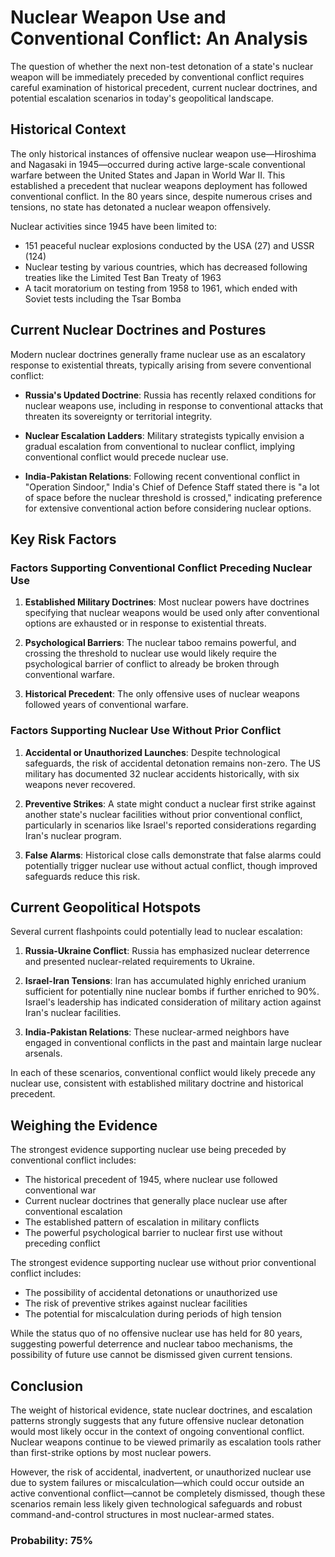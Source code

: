 # Nuclear Weapon Use and Conventional Conflict: An Analysis

The question of whether the next non-test detonation of a state's nuclear weapon will be immediately preceded by conventional conflict requires careful examination of historical precedent, current nuclear doctrines, and potential escalation scenarios in today's geopolitical landscape.

## Historical Context

The only historical instances of offensive nuclear weapon use—Hiroshima and Nagasaki in 1945—occurred during active large-scale conventional warfare between the United States and Japan in World War II. This established a precedent that nuclear weapons deployment has followed conventional conflict. In the 80 years since, despite numerous crises and tensions, no state has detonated a nuclear weapon offensively.

Nuclear activities since 1945 have been limited to:
- 151 peaceful nuclear explosions conducted by the USA (27) and USSR (124)
- Nuclear testing by various countries, which has decreased following treaties like the Limited Test Ban Treaty of 1963
- A tacit moratorium on testing from 1958 to 1961, which ended with Soviet tests including the Tsar Bomba

## Current Nuclear Doctrines and Postures

Modern nuclear doctrines generally frame nuclear use as an escalatory response to existential threats, typically arising from severe conventional conflict:

- **Russia's Updated Doctrine**: Russia has recently relaxed conditions for nuclear weapons use, including in response to conventional attacks that threaten its sovereignty or territorial integrity.

- **Nuclear Escalation Ladders**: Military strategists typically envision a gradual escalation from conventional to nuclear conflict, implying conventional conflict would precede nuclear use.

- **India-Pakistan Relations**: Following recent conventional conflict in "Operation Sindoor," India's Chief of Defence Staff stated there is "a lot of space before the nuclear threshold is crossed," indicating preference for extensive conventional action before considering nuclear options.

## Key Risk Factors

### Factors Supporting Conventional Conflict Preceding Nuclear Use

1. **Established Military Doctrines**: Most nuclear powers have doctrines specifying that nuclear weapons would be used only after conventional options are exhausted or in response to existential threats.

2. **Psychological Barriers**: The nuclear taboo remains powerful, and crossing the threshold to nuclear use would likely require the psychological barrier of conflict to already be broken through conventional warfare.

3. **Historical Precedent**: The only offensive uses of nuclear weapons followed years of conventional warfare.

### Factors Supporting Nuclear Use Without Prior Conflict

1. **Accidental or Unauthorized Launches**: Despite technological safeguards, the risk of accidental detonation remains non-zero. The US military has documented 32 nuclear accidents historically, with six weapons never recovered.

2. **Preventive Strikes**: A state might conduct a nuclear first strike against another state's nuclear facilities without prior conventional conflict, particularly in scenarios like Israel's reported considerations regarding Iran's nuclear program.

3. **False Alarms**: Historical close calls demonstrate that false alarms could potentially trigger nuclear use without actual conflict, though improved safeguards reduce this risk.

## Current Geopolitical Hotspots

Several current flashpoints could potentially lead to nuclear escalation:

1. **Russia-Ukraine Conflict**: Russia has emphasized nuclear deterrence and presented nuclear-related requirements to Ukraine.

2. **Israel-Iran Tensions**: Iran has accumulated highly enriched uranium sufficient for potentially nine nuclear bombs if further enriched to 90%. Israel's leadership has indicated consideration of military action against Iran's nuclear facilities.

3. **India-Pakistan Relations**: These nuclear-armed neighbors have engaged in conventional conflicts in the past and maintain large nuclear arsenals.

In each of these scenarios, conventional conflict would likely precede any nuclear use, consistent with established military doctrine and historical precedent.

## Weighing the Evidence

The strongest evidence supporting nuclear use being preceded by conventional conflict includes:

- The historical precedent of 1945, where nuclear use followed conventional war
- Current nuclear doctrines that generally place nuclear use after conventional escalation
- The established pattern of escalation in military conflicts
- The powerful psychological barrier to nuclear first use without preceding conflict

The strongest evidence supporting nuclear use without prior conventional conflict includes:

- The possibility of accidental detonations or unauthorized use
- The risk of preventive strikes against nuclear facilities
- The potential for miscalculation during periods of high tension

While the status quo of no offensive nuclear use has held for 80 years, suggesting powerful deterrence and nuclear taboo mechanisms, the possibility of future use cannot be dismissed given current tensions.

## Conclusion

The weight of historical evidence, state nuclear doctrines, and escalation patterns strongly suggests that any future offensive nuclear detonation would most likely occur in the context of ongoing conventional conflict. Nuclear weapons continue to be viewed primarily as escalation tools rather than first-strike options by most nuclear powers.

However, the risk of accidental, inadvertent, or unauthorized nuclear use due to system failures or miscalculation—which could occur outside an active conventional conflict—cannot be completely dismissed, though these scenarios remain less likely given technological safeguards and robust command-and-control structures in most nuclear-armed states.

### Probability: 75%